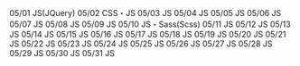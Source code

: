 05/01
JS(JQuery)
05/02
CSS・JS
05/03
JS
05/04
JS
05/05
JS
05/06
JS
05/07
JS
05/08
JS
05/09
JS
05/10
JS・Sass(Scss)
05/11
JS
05/12
JS
05/13
JS
05/14
JS
05/15
JS
05/16
JS
05/17
JS
05/18
JS
05/19
JS
05/20
JS
05/21
JS
05/22
JS
05/23
JS
05/24
JS
05/25
JS
05/26
JS
05/27
JS
05/28
JS
05/29
JS
05/30
JS
05/31
JS
